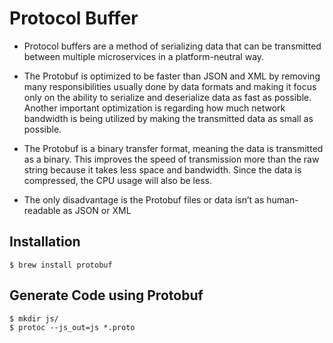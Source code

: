 # Protocol Buffer

* Protocol buffers are a method of serializing data that can be transmitted between multiple microservices in a platform-neutral way.

* The Protobuf is optimized to be faster than JSON and XML by removing many responsibilities usually done by data formats and making it focus only on the ability to serialize and deserialize data as fast as possible. Another important optimization is regarding how much network bandwidth is being utilized by making the transmitted data as small as possible.

* The Protobuf is a binary transfer format, meaning the data is transmitted as a binary. This improves the speed of transmission more than the raw string because it takes less space and bandwidth. Since the data is compressed, the CPU usage will also be less.

* The only disadvantage is the Protobuf files or data isn’t as human-readable as JSON or XML


## Installation

    $ brew install protobuf

## Generate Code using Protobuf

    $ mkdir js/
    $ protoc --js_out=js *.proto
